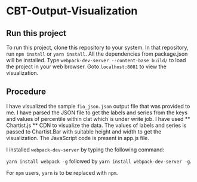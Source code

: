 # CBT-Output-Visualization
 ## Run this project
 To run this project, clone this repository to your system. In that repository, run `npm install` or `yarn install`. All the dependencies from package.json will be installed. 
 Type `webpack-dev-server --content-base build/` to load the project in your web browser. Goto `localhost:8081` to view the visualization.
 ## Procedure
 I have visualized the sample `fio_json.json` output file that was provided to me. I have parsed the JSON file to get the labels and series from the keys and values of percentile
 within clat which is under write job. I have used ** Chartist.js ** CDN to visualize the data. The values of labels and series is passed to Chartist.Bar with suitable height and width to get
 the visualization. The JavaScript code is present in app.js file.
 
 I installed `webpack-dev-server` by typing the following command:
 
 `yarn install webpack -g` followed by `yarn install webpack-dev-server -g`. 
 
 For `npm` users, `yarn` is to be replaced with `npm`.  

